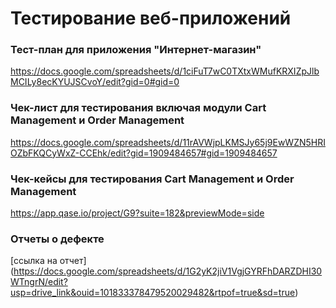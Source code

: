 # Тестирование веб-приложений
### Тест-план для приложения "Интернет-магазин"
https://docs.google.com/spreadsheets/d/1ciFuT7wC0TXtxWMufKRXIZpJlbMCILy8ecKYUJSCvoY/edit?gid=0#gid=0
### Чек-лист для тестирования включая модули Cart Management и Order Management
https://docs.google.com/spreadsheets/d/11rAVWjpLKMSJy65j9EwWZN5HRIOZbFKQCyWxZ-CCEhk/edit?gid=1909484657#gid=1909484657
### Чек-кейсы для тестирования Cart Management и Order Management
https://app.qase.io/project/G9?suite=182&previewMode=side
### Отчеты о дефекте
[ссылка на отчет] (https://docs.google.com/spreadsheets/d/1G2yK2jiV1VgjGYRFhDARZDHI30WTngrN/edit?usp=drive_link&ouid=101833378479520029482&rtpof=true&sd=true)
